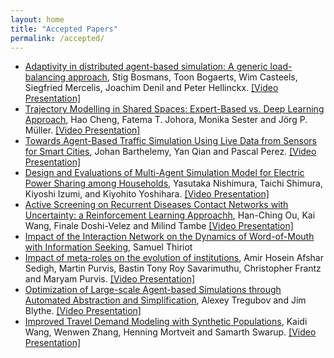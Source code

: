 ```yaml
---
layout: home
title: "Accepted Papers"
permalink: /accepted/
---
```


* [Adaptivity in distributed agent-based simulation: A generic load-balancing approach](papers/MABS_2020_paper_2.pdf), Stig Bosmans, Toon Bogaerts, Wim Casteels, Siegfried Mercelis, Joachim Denil and Peter Hellinckx. [\[Video Presentation\]](https://www.underline.io/lecture/90-adaptivity-in-distributed-agent-based-simulation)
* [Trajectory Modelling in Shared Spaces: Expert-Based vs. Deep Learning Approach](papers/MABS_2020_paper_3.pdf), Hao Cheng, Fatema T. Johora, Monika Sester and Jörg P. Müller. [\[Video Presentation\]](https://www.underline.io/lecture/88-trajectory-modelling-in-shared-spaces-expert-based-vs.-deep-learning-approach)
* [Towards Agent-Based Traffic Simulation Using Live Data from Sensors for Smart Cities](papers/MABS_2020_paper_4.pdf), Johan Barthelemy, Yan Qian and Pascal Perez. [\[Video Presentation\]](https://www.underline.io/lecture/93-towards-agent-based-traffic-simulation-using-live-data-from-sensors-for-smart-cities)
* [Design and Evaluations of Multi-Agent Simulation Model for Electric Power Sharing among Households](papers/MABS_2020_paper_5.pdf), Yasutaka Nishimura, Taichi Shimura, Kiyoshi Izumi, and Kiyohito Yoshihara. [\[Video Presentation\]](https://www.underline.io/lecture/110-design-and-evaluations-of-multi-agent-simulation-model-for-electric-power-sharing-among-households)
* [Active Screening on Recurrent Diseases Contact Networks with Uncertainty: a Reinforcement Learning Approachh](papers/MABS_2020_paper_7.pdf), Han-Ching Ou, Kai Wang, Finale Doshi-Velez and Milind Tambe [\[Video Presentation\]](https://www.underline.io/lecture/542-active-screening-on-recurrent-diseases-contact-networks-with-uncertainty-a-reinforcement-learning-approach)
* [Impact of the Interaction Network on the Dynamics of Word-of-Mouth with Information Seeking](papers/MABS_2020_paper_8.pdf), Samuel Thiriot
* [Impact of meta-roles on the evolution of institutions](papers/MABS_2020_paper_9.pdf), Amir Hosein Afshar Sedigh, Martin Purvis, Bastin Tony Roy Savarimuthu, Christopher Frantz and Maryam Purvis. [\[Video Presentation\]](https://www.underline.io/lecture/424-impact-of-meta-roles-on-the-evolution-of-institutions)
* [Optimization of Large-scale Agent-based Simulations through Automated Abstraction and Simplification](papers/MABS_2020_paper_11.pdf), Alexey Tregubov and Jim Blythe. [\[Video Presentation\]](https://www.underline.io/lecture/92-optimization-of-large-scale-agent-based-simulations-through-automated-abstraction-and-simplification)
* [Improved Travel Demand Modeling with Synthetic Populations](papers/MABS_2020_paper_12.pdf), Kaidi Wang, Wenwen Zhang, Henning Mortveit and Samarth Swarup. [\[Video Presentation\]](https://www.underline.io/lecture/100-improved-travel-demand-modeling-with-synthetic-populations)

